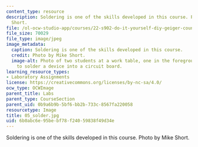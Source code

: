 ```yaml
---
content_type: resource
description: Soldering is one of the skills developed in this course. Photo by Mike
  Short.
file: /ol-ocw-studio-app/courses/22-s902-do-it-yourself-diy-geiger-counters-january-iap-2015/6b0abc6e95bebf78f24059838f49d34e_05_solder.jpg
file_size: 70029
file_type: image/jpeg
image_metadata:
  caption: Soldering is one of the skills developed in this course.
  credit: Photo by Mike Short.
  image-alt: Photo of two students at a work table, one in the foreground preparing
    to solder a device into a circuit board.
learning_resource_types:
- Laboratory Assignments
license: https://creativecommons.org/licenses/by-nc-sa/4.0/
ocw_type: OCWImage
parent_title: Labs
parent_type: CourseSection
parent_uid: 0b9a6b9b-5bf6-bb2b-733c-8567fa220058
resourcetype: Image
title: 05_solder.jpg
uid: 6b0abc6e-95be-bf78-f240-59838f49d34e
---
```

Soldering is one of the skills developed in this course. Photo by Mike Short.